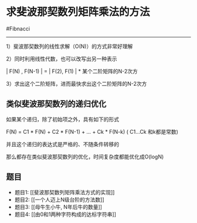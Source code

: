 # 求斐波那契数列矩阵乘法的方法

#Fibnacci

---

1）斐波那契数列的线性求解（O(N)）的方式非常好理解
 
2）同时利用线性代数，也可以改写出另一种表示

 | F(N) , F(N-1) | = | F(2), F(1) |  *  某个二阶矩阵的N-2次方

3）求出这个二阶矩阵，进而最快求出这个二阶矩阵的N-2次方


## 类似斐波那契数列的递归优化

如果某个递归，除了初始项之外，具有如下的形式

F(N) = C1 * F(N) + C2 * F(N-1) + … + Ck * F(N-k) ( C1…Ck 和k都是常数)

并且这个递归的表达式是严格的、不随条件转移的

那么都存在类似斐波那契数列的优化，时间复杂度都能优化成O(logN)

## 题目
- 题目1: [[斐波那契数列矩阵乘法方式的实现]]
- 题目2: [[一个人迈上N级台阶的方法数]]
- 题目3: [[母牛生小牛, N年后牛的数量]]
- 题目4: [[由0和1两种字符构成的达标字符串]]

